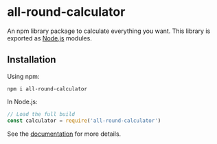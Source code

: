 # all-round-calculator
An npm library package to calculate everything you want. This library is exported as [Node.js](https://nodejs.org/) modules.

## Installation
Using npm:

```npm
npm i all-round-calculator
```
In Node.js:

```js
// Load the full build
const calculator = require('all-round-calculator')
```

See the [documentation](https://github.com/Susmita-Dey/all-round-calculator/tree/main/docs) for more details.